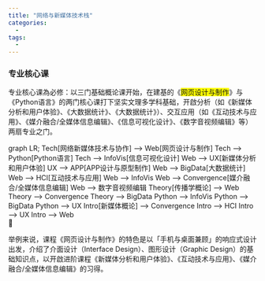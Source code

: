 ```yaml
---
title: "网络与新媒体技术栈"
categories:
  - 
tags:
  - 
---
```

<script src='https://unpkg.com/mermaid@7.1.2/dist/mermaid.min.js'></script>
<script>mermaid.initialize({startOnLoad:true});</script>

### 专业核心课
专业核心课為必修：以三门基础概论课开始，在建基的《<span  style="background-color:yellow;">网页设计与制作</span>》与《Python语言》的两门核心课打下坚实文理多学科基础，开啟分析（如《新媒体分析和用户体验》、《大数据统计》、《大数据统计》）、交互应用（如《互动技术与应用》、《媒介融合/全媒体信息编辑》、《信息可视化设计》、《数字音视频编辑》等）两扇专业之门。

<style>
#Web > g > g > * {
    color: darkblue;
    font-weight: bolder;
    font-family: sans-serif;
    word-wrap: break-word;
    white-space: pre-wrap !important;
}
#Web > rect {
	fill: yellow !important;
}

</style>
<div class="mermaid">
graph LR;
Tech[网络新媒体技术与协作] --> Web[网页设计与制作]
Tech --> Python[Python语言]
Tech --> InfoVis[信息可视化设计]
Web --> UX[新媒体分析和用户体验]
UX --> APP[APP设计与原型制作]
Web --> BigData[大数据统计]
Web --> HCI[互动技术与应用]
Web --> InfoVis
Web --> Convergence[媒介融合/全媒体信息编辑]
Web --> 数字音视频编辑
Theory[传播学概论] --> Web
Theory --> Convergence
Theory --> BigData
Python --> InfoVis
Python --> BigData
Python --> UX
Intro[新媒体概论] --> Convergence
Intro --> HCI
Intro --> UX
Intro --> Web

</div>


举例来说，课程《网页设计与制作》的特色是以「手机与桌面兼顾」的响应式设计出发，介绍了介面设计（Interface Design）、图形设计（Graphic Design）的基础知识点，以开啟进阶课程《新媒体分析和用户体验》、《互动技术与应用》、《媒介融合/全媒体信息编辑》的习得。
